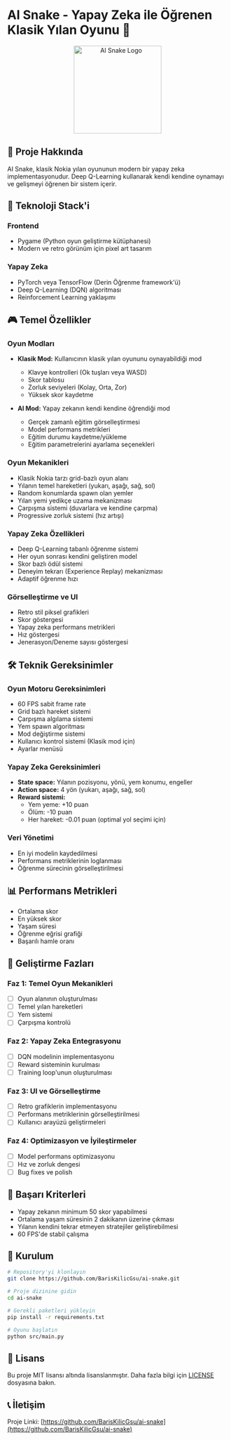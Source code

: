 # AI Snake - Yapay Zeka ile Öğrenen Klasik Yılan Oyunu 🐍

<div align="center">
  <img src="docs/snake-ai-logo.png" alt="AI Snake Logo" width="200" height="200"/>
</div>

## 📝 Proje Hakkında

AI Snake, klasik Nokia yılan oyununun modern bir yapay zeka implementasyonudur. Deep Q-Learning kullanarak kendi kendine oynamayı ve gelişmeyi öğrenen bir sistem içerir.

## 🚀 Teknoloji Stack'i

### Frontend
- Pygame (Python oyun geliştirme kütüphanesi)
- Modern ve retro görünüm için pixel art tasarım

### Yapay Zeka
- PyTorch veya TensorFlow (Derin Öğrenme framework'ü)
- Deep Q-Learning (DQN) algoritması
- Reinforcement Learning yaklaşımı

## 🎮 Temel Özellikler

### Oyun Modları
- **Klasik Mod:** Kullanıcının klasik yılan oyununu oynayabildiği mod
  - Klavye kontrolleri (Ok tuşları veya WASD)
  - Skor tablosu
  - Zorluk seviyeleri (Kolay, Orta, Zor)
  - Yüksek skor kaydetme

- **AI Mod:** Yapay zekanın kendi kendine öğrendiği mod
  - Gerçek zamanlı eğitim görselleştirmesi
  - Model performans metrikleri
  - Eğitim durumu kaydetme/yükleme
  - Eğitim parametrelerini ayarlama seçenekleri

### Oyun Mekanikleri
- Klasik Nokia tarzı grid-bazlı oyun alanı
- Yılanın temel hareketleri (yukarı, aşağı, sağ, sol)
- Random konumlarda spawn olan yemler
- Yılan yemi yedikçe uzama mekanizması
- Çarpışma sistemi (duvarlara ve kendine çarpma)
- Progressive zorluk sistemi (hız artışı)

### Yapay Zeka Özellikleri
- Deep Q-Learning tabanlı öğrenme sistemi
- Her oyun sonrası kendini geliştiren model
- Skor bazlı ödül sistemi
- Deneyim tekrarı (Experience Replay) mekanizması
- Adaptif öğrenme hızı

### Görselleştirme ve UI
- Retro stil piksel grafikleri
- Skor göstergesi
- Yapay zeka performans metrikleri
- Hız göstergesi
- Jenerasyon/Deneme sayısı göstergesi

## 🛠 Teknik Gereksinimler

### Oyun Motoru Gereksinimleri
- 60 FPS sabit frame rate
- Grid bazlı hareket sistemi
- Çarpışma algılama sistemi
- Yem spawn algoritması
- Mod değiştirme sistemi
- Kullanıcı kontrol sistemi (Klasik mod için)
- Ayarlar menüsü

### Yapay Zeka Gereksinimleri
- **State space:** Yılanın pozisyonu, yönü, yem konumu, engeller
- **Action space:** 4 yön (yukarı, aşağı, sağ, sol)
- **Reward sistemi:**
  - Yem yeme: +10 puan
  - Ölüm: -10 puan
  - Her hareket: -0.01 puan (optimal yol seçimi için)

### Veri Yönetimi
- En iyi modelin kaydedilmesi
- Performans metriklerinin loglanması
- Öğrenme sürecinin görselleştirilmesi

## 📊 Performans Metrikleri
- Ortalama skor
- En yüksek skor
- Yaşam süresi
- Öğrenme eğrisi grafiği
- Başarılı hamle oranı

## 📅 Geliştirme Fazları

### Faz 1: Temel Oyun Mekanikleri
- [ ] Oyun alanının oluşturulması
- [ ] Temel yılan hareketleri
- [ ] Yem sistemi
- [ ] Çarpışma kontrolü

### Faz 2: Yapay Zeka Entegrasyonu
- [ ] DQN modelinin implementasyonu
- [ ] Reward sisteminin kurulması
- [ ] Training loop'unun oluşturulması

### Faz 3: UI ve Görselleştirme
- [ ] Retro grafiklerin implementasyonu
- [ ] Performans metriklerinin görselleştirilmesi
- [ ] Kullanıcı arayüzü geliştirmeleri

### Faz 4: Optimizasyon ve İyileştirmeler
- [ ] Model performans optimizasyonu
- [ ] Hız ve zorluk dengesi
- [ ] Bug fixes ve polish

## 🎯 Başarı Kriterleri
- Yapay zekanın minimum 50 skor yapabilmesi
- Ortalama yaşam süresinin 2 dakikanın üzerine çıkması
- Yılanın kendini tekrar etmeyen stratejiler geliştirebilmesi
- 60 FPS'de stabil çalışma

## 🚀 Kurulum

```bash
# Repository'yi klonlayın
git clone https://github.com/BarisKilicGsu/ai-snake.git

# Proje dizinine gidin
cd ai-snake

# Gerekli paketleri yükleyin
pip install -r requirements.txt

# Oyunu başlatın
python src/main.py


```

## 📝 Lisans

Bu proje MIT lisansı altında lisanslanmıştır. Daha fazla bilgi için [LICENSE](LICENSE) dosyasına bakın.


## 📞 İletişim


Proje Linki: [https://github.com/BarisKilicGsu/ai-snake](https://github.com/BarisKilicGsu/ai-snake) 
